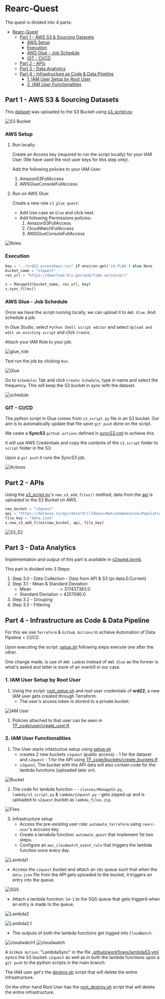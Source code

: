 # Rearc-Quest

The quest is divided into 4 parts:

- [Rearc-Quest](#rearc-quest)
  - [Part 1 - AWS S3 \& Sourcing Datasets](#part-1---aws-s3--sourcing-datasets)
    - [AWS Setup](#aws-setup)
    - [Execution](#execution)
    - [AWS Glue - Job Schedule](#aws-glue---job-schedule)
    - [GIT - CI/CD](#git---cicd)
  - [Part 2 - APIs](#part-2---apis)
  - [Part 3 - Data Analytics](#part-3---data-analytics)
  - [Part 4 - Infrastructure as Code \& Data Pipeline](#part-4---infrastructure-as-code--data-pipeline)
    - [1. IAM User Setup by Root User](#1-iam-user-setup-by-root-user)
    - [2. IAM User Functionalities](#2-iam-user-functionalities)

## Part 1 - AWS S3 & Sourcing Datasets

This [dataset](https://download.bls.gov/pub/time.series/pr/) was uploaded to the S3 Bucket using [s3_script.py](https://github.com/shaswat-dharaiya/Rearc-Quest/blob/main/s3_script/s3_script.py).

![S3 Bucket](./imgs/s3_contents.png "S3 Bucket")

### AWS Setup

1. Run locally:

   <!-- To ease up the process, directly a root user has been created  -->

   Create an Access key (required to run the script locally) for your IAM User (We have used the root user keys for this step only).

   Add the following policies to your IAM User:
    1. AmazonS3FullAccess
    2. AWSGlueConsoleFullAccess

2. Run on AWS Glue:

    Create a new role `s3_glue_quest`:
    * Add Use case as `Glue` and click next.
    * Add following Permissions policies:
        1. AmazonS3FullAccess
        2. CloudWatchFullAccess
        3. AWSGlueConsoleFullAccess

![Roles](./imgs/roles.png "Roles")

### Execution

```python
key = "../srd22_accessKeys.csv" if environ.get('LH_FLAG') else None
bucket_name = "s1quest"
res_url = "https://download.bls.gov/pub/time.series/pr/"

s = ManageS3(bucket_name, res_url, key)
s.sync_files()
```

### AWS Glue - Job Schedule
Once we have the script running locally, we can upload it to `AWS Glue`. And schedule a job.

In Glue Studio, select `Python Shell script editor` and select `Upload and edit an existing script` and click `Create`.

Attach your IAM Role to your job.

![glue_role](./imgs/glue_role.png "AWS Glue Role")

Test run the job by clicking `Run`.

![Glue](./imgs/glue.png "AWS Glue")

Go to `Schedules` Tab and click `Create Schedule`, type in name and select the frequency. This will keep the S3 bucket in sync with the dataset.

![schedule](./imgs/schedule.png "Job Schedule")

### GIT - CI/CD

The python script in Glue comes from `s3_script.py` file in an S3 bucket. Our aim is to automatically update that file upon `git push` done on the script.

We ceate a **SyncS3** `github actions` defined in [syncS3.yml](https://github.com/shaswat-dharaiya/Rearc-Quest/blob/main/.github/workflows/syncS3.yml) to achieve this.

It will use AWS Credentials and copy the contents of the `s3_script` folder to `script` folder in the S3:

Upon a `git push` it runs the SyncS3 job.

![Actions](./imgs/actions.png "Actions")

## Part 2 - APIs

Using the [s3_script.py](https://github.com/shaswat-dharaiya/Rearc-Quest/blob/main/s3_script/s3_script.py)'s `new_s3_add_files()` method, data from the [api](https://datausa.io/api/data?drilldowns=Nation&measures=Population) is uploaded to the S3 Bucket on AWS.

```python
new_bucket = "s2quest"
api = "https://datausa.io/api/data?drilldowns=Nation&measures=Population"
file_key = "data.json"
s.new_s3_add_files(new_bucket, api, file_key)
```



![S3_S2](./imgs/s3_s2.png "S3 Bucket")

## Part 3 - Data Analytics
Implementation and output of this part is available in [s2quest.ipynb](https://github.com/shaswat-dharaiya/Rearc-Quest/blob/main/s2quest.ipynb).

This part is divided into 3 Steps:
1. Step 3.0 - Data Collection - Data from API & S3 (pr.data.0.Current)
2. Step 3.1 - Mean & Standard Deviation
   * Mean&nbsp;&nbsp;&nbsp;&nbsp;&nbsp;&nbsp;&nbsp;&nbsp;&nbsp;&nbsp;&nbsp;&nbsp;&nbsp;&nbsp;&nbsp;&nbsp;&nbsp;&nbsp;&nbsp;&nbsp;&nbsp;&nbsp;&nbsp; = 317437383.0
   * Standard Deviation = 4257090.0
3. Step 3.2 - Grouping
4. Step 3.3 - Filtering

## Part 4 - Infrastructure as Code & Data Pipeline

For this we use `Terraform` & `Github Actions` to achieve Automation of Data Pipeline + CI/CD.

Upon executing the script: [setup.sh](#https://github.com/shaswat-dharaiya/Rearc-Quest/blob/main/scripts/setup.sh) following steps execute one after the other.

One change made, is use of `AWS Lambda` instead of `AWS Glue` as the former is what's asked and latter is more of an overkill in our case.

### 1. IAM User Setup by Root User
1. Using the script: [root_setup.sh](#https://github.com/shaswat-dharaiya/Rearc-Quest/blob/main/scripts/root_setup.sh) and root user credentials of **srd22**, a new IAM user gets created through Terraform.
   * The user's access token is storerd to a private bucket.

![IAM User](./imgs/users.png "IAM User")

1. Policies attached to that user can be seen in [TF_code/user/create_user.tf](#https://github.com/shaswat-dharaiya/Rearc-Quest/blob/main/pipeline/TF_code/user/create_user.tf).
<!-- create_infra.tf -->
### 2. IAM User Functionalities
1. The User starts infastuctue setup using [setup.sh](#https://github.com/shaswat-dharaiya/Rearc-Quest/blob/main/scripts/setup.sh)
   * creates 2 new buckets `s1quest` (public access) - 1 for the dataset and `s2quest` - 1 for the API using [TF_code/buckets/create_buckets.tf](#https://github.com/shaswat-dharaiya/Rearc-Quest/blob/main/pipeline/TF_code/buckets/create_buckets.tf)
   * `s2quest`, The bucket with the API data will also contain code for the lambda functions (uploaded later on).

![Bucket](./imgs/buckets.png "Bucket")

2. The code for lambda function - - `classes/ManageS3.py`, `lambda/s3_script.py` & `lambda/s2quest.py` - gets zipped up and is uploaded to `s2quest` bucket as `lambda_files.zip`.

![Files](./imgs/files.png "Files")

3. Infrastructure setup
   * Access the pre-existing user role: `automate_terraform` using `rearc-user`'s acccess key.
   * Create a lamabda function: `automate_quest` that implement 1st two steps.
   * Configure an `aws_cloudwatch_event_rule` that triggers the lambda function once every day.

![Lambda1](./imgs/lambda1.png "Lambda1")

   * Access the `s2quest` bucket and attach an `SQS` queue such that when the `data.json` file from the API gets uploaded to the bucket, it triggers an entry into the queue.

![SQS](./imgs/sqs.png "SQS")

   * Attach a lambda function: `S4-3` to the SQS queue that gets triggerd when an entry is made to the queue.

![Lambda2](./imgs/lambda2.png "Lambda2")

![Lambda2.1](./imgs/lambda2.1.png "Lambda2.1")

   * The outputs of both the lambda functions get logged into `CloudWatch`.

![cloudwatch1](./imgs/cloudwatch1.png "cloudwatch1")
![cloudwatch](./imgs/cloudwatch.png "cloudwatch")

A `GitHub Action`: "LambdaSync" in the file [.github/workflows/lambdaS3.yml](#https://github.com/shaswat-dharaiya/Rearc-Quest/blob/main/.github/workflows/lambdaS3.yml) syncs the S3 bucket: `s2quest` as well as in both the lambda functions upon a `git push` to the python scripts in the main branch.

The IAM user get's the [destroy.sh](#https://github.com/shaswat-dharaiya/Rearc-Quest/blob/main/scripts/destroy.sh) script that will delete the entire infrastructure.


On the other hand Root User has the [root_destroy.sh](#https://github.com/shaswat-dharaiya/Rearc-Quest/blob/main/scripts/root_destroy.sh) script that will delete the entire infrastructure.